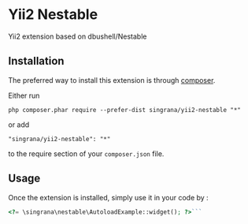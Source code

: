 Yii2 Nestable
=============
Yii2 extension based on dbushell/Nestable

Installation
------------

The preferred way to install this extension is through [composer](http://getcomposer.org/download/).

Either run

```
php composer.phar require --prefer-dist singrana/yii2-nestable "*"
```

or add

```
"singrana/yii2-nestable": "*"
```

to the require section of your `composer.json` file.


Usage
-----

Once the extension is installed, simply use it in your code by  :

```php
<?= \singrana\nestable\AutoloadExample::widget(); ?>```